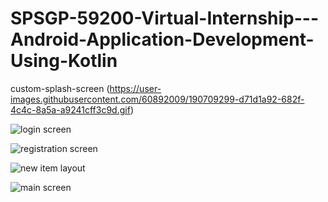 # SPSGP-59200-Virtual-Internship---Android-Application-Development-Using-Kotlin


custom-splash-screen
(https://user-images.githubusercontent.com/60892009/190709299-d71d1a92-682f-4c4c-8a5a-a9241cff3c9d.gif)




![login screen](https://user-images.githubusercontent.com/60892009/190709883-60a883a7-a2a1-4214-963d-42c59f18a459.jpeg)

![registration screen](https://user-images.githubusercontent.com/60892009/190709906-60dd3cae-6334-470b-8dbd-5cd1911811f6.jpeg)

![new item layout](https://user-images.githubusercontent.com/60892009/190709921-0910b9f2-84ca-4311-97f8-5c3aeb98ea07.jpeg)

![main screen](https://user-images.githubusercontent.com/60892009/190709924-99c71ea8-084b-4d92-b968-c28fe86d18a7.jpeg)
